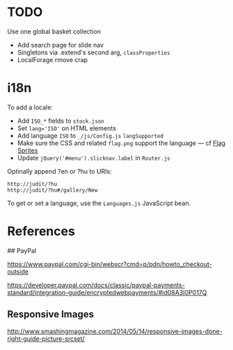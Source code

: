 # TODO

Use one global basket collection

* Add search page for slide nav
* Singletons via .extend's second arg, `classProperties`
* LocalForage rmove crap

# i18n

To add a locale:

* Add `ISO_*` fields to `stock.json`
* Set `lang='ISO'` on HTML elements
* Add language `ISO` to `_/js/Config.js` `langSupported`
* Make sure the CSS and related `flag.png` support the language — cf [Flag Sprites](http://www.flag-sprites.com/)
* Update `jQuery('#menu').slicknav.label` in `Router.js`

Optinally append ?en or ?hu to URIs:

    http://judit/?hu
    http://judit/?hu#/gallery/New

To get or set a language, use the `Languages.js` JavaScript bean.

# References

## PayPal

https://www.paypal.com/cgi-bin/webscr?cmd=p/pdn/howto_checkout-outside

https://developer.paypal.com/docs/classic/paypal-payments-standard/integration-guide/encryptedwebpayments/#id08A3I0P017Q

## Responsive Images

http://www.smashingmagazine.com/2014/05/14/responsive-images-done-right-guide-picture-srcset/
